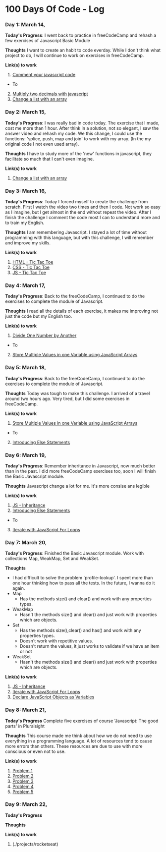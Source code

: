 # 100 Days Of Code - Log

### Day 1: March 14, 

**Today's Progress**: I went back to practice in freeCodeCamp and rehash a few exercises of Javascript Basic Module

**Thoughts** I want to create an habit to code everday. While I don't think what project to do, I will continue to work on exercises in freeCodeCamp.

**Link(s) to work**
1. [Comment your javascript code](https://www.freecodecamp.org/challenges/comment-your-javascript-code)
- To
2. [Multiply two decimals with javascript](https://www.freecodecamp.org/challenges/multiply-two-decimals-with-javascript)
3. [Change a list with an array](./projects/javascript/change-a-list/index.html)

### Day 2: March 15, 

**Today's Progress**: I was really bad in code today. The exercise that I made, cost me more than 1 hour. After think in a solution, not so elegant, I saw the answer video and rehash my code. We this change, I could use the functions: 'splice, push, map and join' to work with my array. (In the my original code I not even used array).

**Thoughts** I have to study more of the 'new' functions in javascript, they facilitate so much that I can't even imagine.

**Link(s) to work**
1. [Change a list with an array](./projects/javascript/insert-into-list/changeList.js)

### Day 3: March 16, 

**Today's Progress**: Today I forced myself to create the challenge from scratch. First I watch the video two times and then I code. Not work so easy as I imagine, but I get almost in the end without repeat the video. After I finish the challenge I comment the code most I can to understand more and to train my English.

**Thoughts** I am remembering Javascript. I stayed a lot of time without programming with this language, but with this challenge, I will remember and improve my skills.

**Link(s) to work**
1. [HTML - Tic Tac Toe](./projects/javascript/tic-tac-toe/index.html)
2. [CSS - Tic Tac Toe](./projects/javascript/tic-tac-toe/style.css)
3. [JS - Tic Tac Toe](./projects/javascript/tic-tac-toe/script.js)

### Day 4: March 17, 

**Today's Progress**: Back to the freeCodeCamp, I continued to do the exercises to complete the module of Javascript.

**Thoughts** I read all the details of each exercise, it makes me improving not just the code but my English too.

**Link(s) to work**
1. [Divide One Number by Another](https://www.freecodecamp.org/challenges/divide-one-number-by-another-with-javascript)
- To
2. [Store Multiple Values in one Variable using JavaScript Arrays](https://www.freecodecamp.org/challenges/store-multiple-values-in-one-variable-using-javascript-arrays)

### Day 5: March 18, 

**Today's Progress**: Back to the freeCodeCamp, I continued to do the exercises to complete the module of Javascript.

**Thoughts** Today was tough to make this challenge. I arrived of a travel around two hours ago. Very tired, but I did some exercises in freeCodeCamp.

**Link(s) to work**
1. [Store Multiple Values in one Variable using JavaScript Arrays](https://www.freecodecamp.org/challenges/store-multiple-values-in-one-variable-using-javascript-arrays)
- To
2. [Introducing Else Statements](https://www.freecodecamp.org/challenges/introducing-else-statements)

### Day 6: March 19, 

**Today's Progress**: Remember inheritance in Javascript, now much better than in the past. I did more freeCodeCamp exercises too, soon I will finish the Basic Javascript module.

**Thoughts** Javascript change a lot for me. It's more consise ans legible

**Link(s) to work**
1. [JS - Inheritance](./projects/javascript/inheritance/script.js)
2. [Introducing Else Statements](https://www.freecodecamp.org/challenges/introducing-else-statements)
- To
3. [Iterate with JavaScript For Loops](https://www.freecodecamp.org/challenges/iterate-with-javascript-for-loops)

### Day 7: March 20, 

**Today's Progress**: Finished the Basic Javascript module. Work with collections Map, WeakMap, Set and WeakSet.

**Thoughts**
- I had difficult to solve the problem 'profile-lookup'. I spent more than one hour thinking how to pass all the tests. In the future, I wanna do it again.
- Map
    - Has the methods size() and clear() and work with any properties types.
- WeakMap
    - Hasn't the methods size() and clear() and just work with properties which are objects.
- Set
    - Has the methods size(),clear() and has() and work with any properties types.
    - Doesn't work with repetitive values.
    - Doesn't return the values, it just works to validate if we have an item or not
- WeakSet
    - Hasn't the methods size() and clear() and just work with properties which are objects.

**Link(s) to work**
1. [JS - Inheritance](./projects/javascript/profile-lookup/script.js)
2. [Iterate with JavaScript For Loops](https://www.freecodecamp.org/challenges/iterate-with-javascript-for-loops)
3. [Declare JavaScript Objects as Variables](https://www.freecodecamp.org/challenges/declare-javascript-objects-as-variables)

### Day 8: March 21, 

**Today's Progress** Complete five exercises of course 'Javascript: The good parts' in Pluralsight

**Thoughts** This course made me think about how we do not need to use everything in a programming language. A lot of resources tend to cause more errors than others. These resources are due to use with more conscious or even not to use.

**Link(s) to work**
1. [Problem 1](./projects/javascript-the-good-parts/problem1/script.js)
1. [Problem 2](./projects/javascript-the-good-parts/problem2/script.js)
1. [Problem 3](./projects/javascript-the-good-parts/problem3/script.js)
1. [Problem 4](./projects/javascript-the-good-parts/problem4/script.js)
1. [Problem 5](./projects/javascript-the-good-parts/problem5/script.js)

### Day 9: March 22, 

**Today's Progress** 

**Thoughts** 

**Link(s) to work**
1. (./projects/rocketseat)